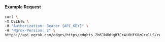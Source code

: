 <!-- Code generated for API Clients. DO NOT EDIT. -->

#### Example Request

```bash
curl \
-X DELETE \
-H "Authorization: Bearer {API_KEY}" \
-H "Ngrok-Version: 2" \
https://api.ngrok.com/edges/https/edghts_2b6Jk8WHqH3Cr4i0HfXUzGrxlLS/routes/edghtsrt_2b6Jk4haH3dcWaXFKtli1OlgAAy
```
